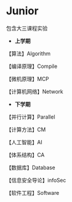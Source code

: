 # Junior
包含大三课程实验

- **上学期**

【算法】Algorithm

【编译原理】Compile

【微机原理】MCP

【计算机网络】Network

- **下学期**

【并行计算】Parallel

【计算方法】CM

【人工智能】AI

【体系结构】CA

【数据库】Database

【信息安全导论】infoSec

【软件工程】Software



